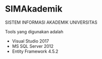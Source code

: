 # SIMAkademik
SISTEM INFORMASI AKADEMIK UNIVERSITAS

<p>Tools yang digunakan adalah</p>
<ul>
<li>Visual Studio 2017</li>
<li>MS SQL Server 2012</li>
<li>Entity Framework 4.5.2</li>
</ul>

